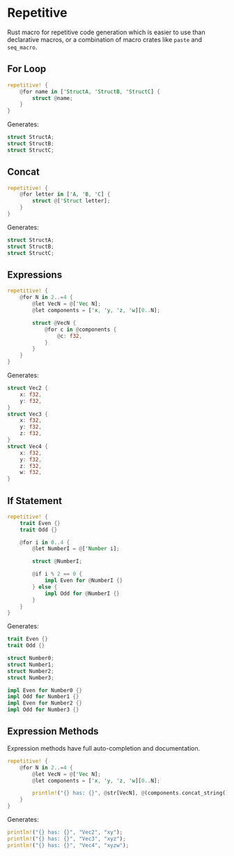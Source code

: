 # Repetitive

Rust macro for repetitive code generation which is easier to use than declarative macros,
or a combination of macro crates like `paste` and `seq_macro`.

## For Loop

```rust
repetitive! {
    @for name in ['StructA, 'StructB, 'StructC] {
        struct @name;
    }
}
```

Generates:

```rust
struct StructA;
struct StructB;
struct StructC;
```

## Concat

```rust
repetitive! {
    @for letter in ['A, 'B, 'C] {
        struct @['Struct letter];
    }
}
```

Generates:

```rust
struct StructA;
struct StructB;
struct StructC;
```

## Expressions

```rust
repetitive! {
    @for N in 2..=4 {
        @let VecN = @['Vec N];
        @let components = ['x, 'y, 'z, 'w][0..N];

        struct @VecN {
            @for c in @components {
                @c: f32,
            }
        }
    }
}
```

Generates:

```rust
struct Vec2 {
    x: f32,
    y: f32,
}
struct Vec3 {
    x: f32,
    y: f32,
    z: f32,
}
struct Vec4 {
    x: f32,
    y: f32,
    z: f32,
    w: f32,
}
```

## If Statement

```rust
repetitive! {
    trait Even {}
    trait Odd {}

    @for i in 0..4 {
        @let NumberI = @['Number i];

        struct @NumberI;

        @if i % 2 == 0 {
            impl Even for @NumberI {}
        } else {
            impl Odd for @NumberI {}
        }
    }
}
```

Generates:

```rust
trait Even {}
trait Odd {}

struct Number0;
struct Number1;
struct Number2;
struct Number3;

impl Even for Number0 {}
impl Odd for Number1 {}
impl Even for Number2 {}
impl Odd for Number3 {}
```

## Expression Methods

Expression methods have full auto-completion and documentation.

```rust
repetitive! {
    @for N in 2..=4 {
        @let VecN = @['Vec N];
        @let components = ['x, 'y, 'z, 'w][0..N];

        println!("{} has: {}", @str[VecN], @(components.concat_string()));
    }
}
```

Generates:

```rust
println!("{} has: {}", "Vec2", "xy");
println!("{} has: {}", "Vec3", "xyz");
println!("{} has: {}", "Vec4", "xyzw");
```
